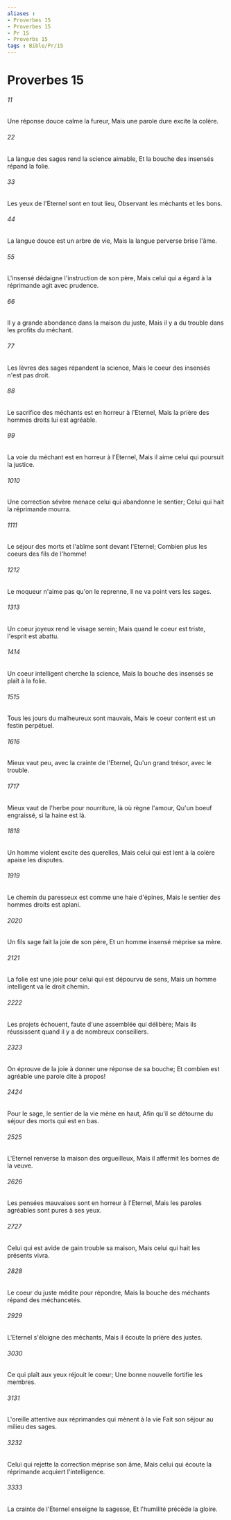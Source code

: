 ```yaml
---
aliases : 
- Proverbes 15
- Proverbes 15
- Pr 15
- Proverbs 15
tags : Bible/Pr/15
---
```


# Proverbes 15

###### 11
Une réponse douce calme la fureur, Mais une parole dure excite la colère.
###### 22
La langue des sages rend la science aimable, Et la bouche des insensés répand la folie.
###### 33
Les yeux de l'Eternel sont en tout lieu, Observant les méchants et les bons.
###### 44
La langue douce est un arbre de vie, Mais la langue perverse brise l'âme.
###### 55
L'insensé dédaigne l'instruction de son père, Mais celui qui a égard à la réprimande agit avec prudence.
###### 66
Il y a grande abondance dans la maison du juste, Mais il y a du trouble dans les profits du méchant.
###### 77
Les lèvres des sages répandent la science, Mais le coeur des insensés n'est pas droit.
###### 88
Le sacrifice des méchants est en horreur à l'Eternel, Mais la prière des hommes droits lui est agréable.
###### 99
La voie du méchant est en horreur à l'Eternel, Mais il aime celui qui poursuit la justice.
###### 1010
Une correction sévère menace celui qui abandonne le sentier; Celui qui hait la réprimande mourra.
###### 1111
Le séjour des morts et l'abîme sont devant l'Eternel; Combien plus les coeurs des fils de l'homme!
###### 1212
Le moqueur n'aime pas qu'on le reprenne, Il ne va point vers les sages.
###### 1313
Un coeur joyeux rend le visage serein; Mais quand le coeur est triste, l'esprit est abattu.
###### 1414
Un coeur intelligent cherche la science, Mais la bouche des insensés se plaît à la folie.
###### 1515
Tous les jours du malheureux sont mauvais, Mais le coeur content est un festin perpétuel.
###### 1616
Mieux vaut peu, avec la crainte de l'Eternel, Qu'un grand trésor, avec le trouble.
###### 1717
Mieux vaut de l'herbe pour nourriture, là où règne l'amour, Qu'un boeuf engraissé, si la haine est là.
###### 1818
Un homme violent excite des querelles, Mais celui qui est lent à la colère apaise les disputes.
###### 1919
Le chemin du paresseux est comme une haie d'épines, Mais le sentier des hommes droits est aplani.
###### 2020
Un fils sage fait la joie de son père, Et un homme insensé méprise sa mère.
###### 2121
La folie est une joie pour celui qui est dépourvu de sens, Mais un homme intelligent va le droit chemin.
###### 2222
Les projets échouent, faute d'une assemblée qui délibère; Mais ils réussissent quand il y a de nombreux conseillers.
###### 2323
On éprouve de la joie à donner une réponse de sa bouche; Et combien est agréable une parole dite à propos!
###### 2424
Pour le sage, le sentier de la vie mène en haut, Afin qu'il se détourne du séjour des morts qui est en bas.
###### 2525
L'Eternel renverse la maison des orgueilleux, Mais il affermit les bornes de la veuve.
###### 2626
Les pensées mauvaises sont en horreur à l'Eternel, Mais les paroles agréables sont pures à ses yeux.
###### 2727
Celui qui est avide de gain trouble sa maison, Mais celui qui hait les présents vivra.
###### 2828
Le coeur du juste médite pour répondre, Mais la bouche des méchants répand des méchancetés.
###### 2929
L'Eternel s'éloigne des méchants, Mais il écoute la prière des justes.
###### 3030
Ce qui plaît aux yeux réjouit le coeur; Une bonne nouvelle fortifie les membres.
###### 3131
L'oreille attentive aux réprimandes qui mènent à la vie Fait son séjour au milieu des sages.
###### 3232
Celui qui rejette la correction méprise son âme, Mais celui qui écoute la réprimande acquiert l'intelligence.
###### 3333
La crainte de l'Eternel enseigne la sagesse, Et l'humilité précède la gloire.
